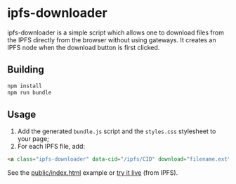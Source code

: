 # ipfs-downloader

ipfs-downloader is a simple script which allows one to download files from the IPFS directly from the browser without using gateways. It creates an IPFS node when the download button is first clicked.

## Building

``` sh
npm install
npm run bundle
```

## Usage

1. Add the generated `bundle.js` script and the `styles.css` stylesheet to your page;
2. For each IPFS file, add:

``` html
<a class="ipfs-downloader" data-cid="/ipfs/CID" download="filename.ext">Download label</a>
```

See the [public/index.html](public/index.html) example or [try it live](https://ipfs.io/ipfs/QmPNSLu15AaMbxQRb5pe7LjxzyiHd1Xiz44xZoRcUxWxZF) (from IPFS).
